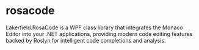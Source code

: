 # rosacode
Lakerfield.RosaCode is a WPF class library that integrates the Monaco Editor into your .NET applications, providing modern code editing features backed by Roslyn for intelligent code completions and analysis.
